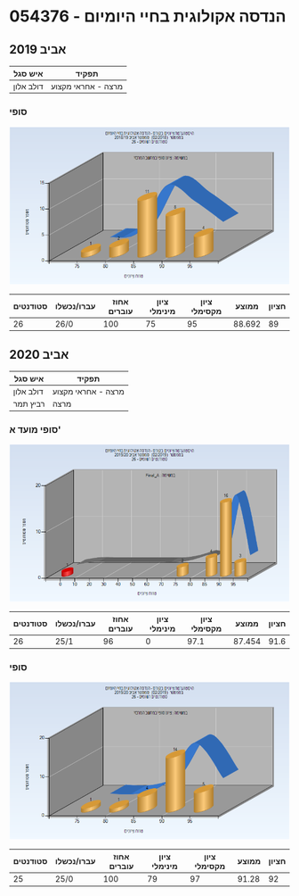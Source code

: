 # 054376 - הנדסה אקולוגית בחיי היומיום

## אביב 2019

| איש סגל | תפקיד |
| ---- | ---- |
| דולב אלון | מרצה - אחראי מקצוע |

### סופי

![201802 Finals](201802/Finals.png)

| סטודנטים | עברו/נכשלו | אחוז עוברים | ציון מינימלי | ציון מקסימלי | ממוצע | חציון |
| ---- | ---- | ---- | ---- | ---- | ---- | ---- |
| 26 | 26/0 | 100 | 75 | 95 | 88.692 | 89 |

## אביב 2020

| איש סגל | תפקיד |
| ---- | ---- |
| דולב אלון | מרצה - אחראי מקצוע |
| רביץ תמר | מרצה |

### סופי מועד א'

![201902 Final_A](201902/Final_A.png)

| סטודנטים | עברו/נכשלו | אחוז עוברים | ציון מינימלי | ציון מקסימלי | ממוצע | חציון |
| ---- | ---- | ---- | ---- | ---- | ---- | ---- |
| 26 | 25/1 | 96 | 0 | 97.1 | 87.454 | 91.6 |

### סופי

![201902 Finals](201902/Finals.png)

| סטודנטים | עברו/נכשלו | אחוז עוברים | ציון מינימלי | ציון מקסימלי | ממוצע | חציון |
| ---- | ---- | ---- | ---- | ---- | ---- | ---- |
| 25 | 25/0 | 100 | 79 | 97 | 91.28 | 92 |

